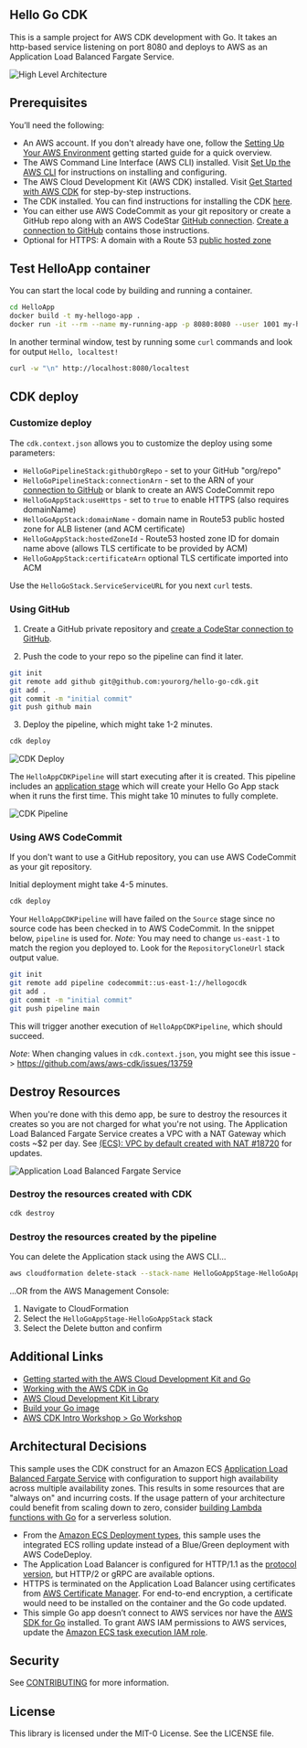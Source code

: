 ## Hello Go CDK

This is a sample project for AWS CDK development with Go.  It takes an http-based service listening on port 8080 and deploys to AWS as an Application Load Balanced Fargate Service.

![High Level Architecture](diagrams/HelloGoCDK-high-level-architecture.png)

## Prerequisites

You’ll need the following:

- An AWS account. If you don't already have one, follow the [Setting Up Your AWS Environment](https://aws.amazon.com/getting-started/guides/setup-environment/) getting started guide for a quick overview.
- The AWS Command Line Interface (AWS CLI) installed.  Visit [Set Up the AWS CLI](https://aws.amazon.com/getting-started/guides/setup-environment/module-three/) for instructions on installing and configuring.
- The AWS Cloud Development Kit (AWS CDK) installed.  Visit [Get Started with AWS CDK](https://aws.amazon.com/getting-started/guides/setup-cdk/?pg=gs&sec=gtkaws) for step-by-step instructions.
- The CDK installed. You can find instructions for installing the CDK [here](https://docs.aws.amazon.com/cdk/v2/guide/getting_started.html).
- You can either use AWS CodeCommit as your git repository or create a GitHub repo along with an AWS CodeStar [GitHub connection](https://docs.aws.amazon.com/codepipeline/latest/userguide/connections-github.html). [Create a connection to GitHub](https://docs.aws.amazon.com/dtconsole/latest/userguide/connections-create-github.html) contains those instructions.
- Optional for HTTPS: A domain with a Route 53 [public hosted zone](https://docs.aws.amazon.com/Route53/latest/DeveloperGuide/AboutHZWorkingWith.html)

## Test HelloApp container

You can start the local code by building and running a container.

```bash
cd HelloApp
docker build -t my-hellogo-app .
docker run -it --rm --name my-running-app -p 8080:8080 --user 1001 my-hellogo-app
```

In another terminal window, test by running some `curl` commands and look for output `Hello, localtest!`

```bash
curl -w "\n" http://localhost:8080/localtest
```

## CDK deploy

### Customize deploy

The `cdk.context.json` allows you to customize the deploy using some parameters:

- `HelloGoPipelineStack:githubOrgRepo` - set to your GitHub "org/repo"
- `HelloGoPipelineStack:connectionArn` - set to the ARN of your [connection to GitHub](https://docs.aws.amazon.com/dtconsole/latest/userguide/connections-create-github.html) or blank to create an AWS CodeCommit repo
- `HelloGoAppStack:useHttps` - set to `true` to enable HTTPS (also requires domainName)
- `HelloGoAppStack:domainName` - domain name in Route53 public hosted zone for ALB listener (and ACM certificate)
- `HelloGoAppStack:hostedZoneId` - Route53 hosted zone ID for domain name above (allows TLS certificate to be provided by ACM)
- `HelloGoAppStack:certificateArn` optional TLS certificate imported into ACM

Use the `HelloGoStack.ServiceServiceURL` for you next `curl` tests.

### Using GitHub

1. Create a GitHub private repository and [create a CodeStar connection to GitHub](https://docs.aws.amazon.com/dtconsole/latest/userguide/connections-create-github.html).

2. Push the code to your repo so the pipeline can find it later.

```bash
git init
git remote add github git@github.com:yourorg/hello-go-cdk.git
git add .
git commit -m "initial commit"
git push github main
```

3. Deploy the pipeline, which might take 1-2 minutes.

```bash
cdk deploy
```

![CDK Deploy](diagrams/HelloGoCDK-cdk-deploy.png)

The `HelloAppCDKPipeline` will start executing after it is created.  This pipeline includes an [application stage](https://docs.aws.amazon.com/cdk/v2/guide/cdk_pipeline.html#cdk_pipeline_stages) which will create your Hello Go App stack when it runs the first time.  This might take 10 minutes to fully complete.

![CDK Pipeline](diagrams/HelloGoCDK-pipeline.png)

### Using AWS CodeCommit

If you don't want to use a GitHub repository, you can use AWS CodeCommit as your git repository.

Initial deployment might take 4-5 minutes.

```bash
cdk deploy
```

Your `HelloAppCDKPipeline` will have failed on the `Source` stage since no source code has been checked in to AWS CodeCommit.
In the snippet below, `pipeline` is used for.  *Note:* You may need to change `us-east-1` to match the region you deployed to.  Look for the `RepositoryCloneUrl` stack output value.

```bash
git init
git remote add pipeline codecommit::us-east-1://hellogocdk
git add .
git commit -m "initial commit"
git push pipeline main
```

This will trigger another execution of `HelloAppCDKPipeline`, which should succeed.

*Note*: When changing values in `cdk.context.json`, you might see this issue -> https://github.com/aws/aws-cdk/issues/13759

## Destroy Resources

When you're done with this demo app, be sure to destroy the resources it creates so you are not charged for what you're not using.  The Application Load Balanced Fargate Service creates a VPC with a NAT Gateway which costs ~$2 per day.  See [(ECS): VPC by default created with NAT #18720](https://github.com/aws/aws-cdk/issues/18720) for updates.

![Application Load Balanced Fargate Service](diagrams/HelloGoCDK-alb-fargate-service.png)

### Destroy the resources created with CDK

```bash
cdk destroy
```

### Destroy the resources created by the pipeline

You can delete the Application stack using the AWS CLI...

```bash
aws cloudformation delete-stack --stack-name HelloGoAppStage-HelloGoAppStack
```

...OR from the AWS Management Console:

1. Navigate to CloudFormation
2. Select the `HelloGoAppStage-HelloGoAppStack` stack
3. Select the Delete button and confirm

## Additional Links

- [Getting started with the AWS Cloud Development Kit and Go](https://aws.amazon.com/blogs/developer/getting-started-with-the-aws-cloud-development-kit-and-go/)
- [Working with the AWS CDK in Go](https://docs.aws.amazon.com/cdk/v2/guide/work-with-cdk-go.html)
- [AWS Cloud Development Kit Library](https://pkg.go.dev/github.com/aws/aws-cdk-go/awscdk/v2)
- [Build your Go image](https://docs.docker.com/language/golang/build-images/)
- [AWS CDK Intro Workshop > Go Workshop](https://cdkworkshop.com/60-go.html)

## Architectural Decisions

This sample uses the CDK construct for an Amazon ECS [Application Load Balanced Fargate Service](https://pkg.go.dev/github.com/aws/aws-cdk-go/awscdk/v2/awsecspatterns#readme-application-load-balanced-services) with configuration to support high availability across multiple availability zones.  This results in some resources that are "always on" and incurring costs.  If the usage pattern of your architecture could benefit from scaling down to zero, consider [building Lambda functions with Go](https://docs.aws.amazon.com/lambda/latest/dg/lambda-golang.html) for a serverless solution.

- From the [Amazon ECS Deployment types](https://docs.aws.amazon.com/AmazonECS/latest/developerguide/deployment-types.html), this sample uses the integrated ECS rolling update instead of a Blue/Green deployment with AWS CodeDeploy.
- The Application Load Balancer is configured for HTTP/1.1 as the [protocol version](https://docs.aws.amazon.com/elasticloadbalancing/latest/application/load-balancer-target-groups.html#target-group-protocol-version), but HTTP/2 or gRPC are available options.
- HTTPS is terminated on the Application Load Balancer using certificates from [AWS Certificate Manager](https://aws.amazon.com/certificate-manager/).  For end-to-end encryption, a certificate would need to be installed on the container and the Go code updated.
- This simple Go app doesn’t connect to AWS services nor have the [AWS SDK for Go](https://aws.amazon.com/sdk-for-go/) installed.  To grant AWS IAM permissions to AWS services, update the [Amazon ECS task execution IAM role](https://docs.aws.amazon.com/AmazonECS/latest/developerguide/task_execution_IAM_role.html).

## Security

See [CONTRIBUTING](CONTRIBUTING.md#security-issue-notifications) for more information.

## License

This library is licensed under the MIT-0 License. See the LICENSE file.
